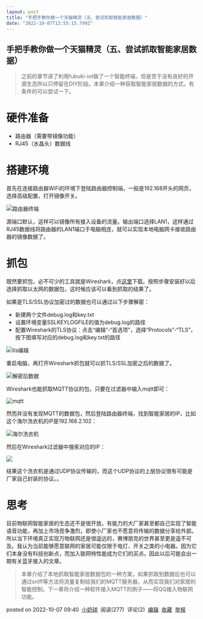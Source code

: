 ```yaml
---
layout: post
title: "手把手教你做一个天猫精灵（五、尝试抓取智能家居数据）"
date: "2022-10-07T13:55:15.799Z"
---
```

手把手教你做一个天猫精灵（五、尝试抓取智能家居数据）
--------------------------

> 之前的章节讲了利用fubuki-iot做了一个智能终端，但是苦于没有良好的开源生态所以只停留在DIY阶段。本章介绍一种获取智能家居数据的方式，有条件的可以尝试一下。

硬件准备
====

*   路由器（需要带镜像功能）
*   RJ45（水晶头）数据线

搭建环境
====

首先在连接路由器WiFi的环境下登陆路由器控制端，一般是192.168开头的网页，选择高级配置，打开镜像开关。

![路由器终端](https://img2022.cnblogs.com/blog/2995522/202210/2995522-20221007075836629-759598053.jpg)

源端口默认，这样可以镜像所有接入设备的流量。输出端口选择LAN1，这样通过RJ45数据线将路由器的LAN1端口于电脑相连，就可以实现本地电脑网卡接收路由器的镜像数据了。

抓包
==

既然要抓包，必不可少的工具就是Wireshark，点[这里](https://www.wireshark.org/download.html)下载。按照步骤安装好以后选择抓取以太网的数据包，这时候应该可以看到抓取的结果了。

如果是TLS/SSL协议加密过的数据也可以通过以下步骤解密：

*   新建两个文件debug.log和key.txt
*   设置环境变量SSLKEYLOGFILE的值为debug.log的路径
*   配置Wireshark的TLS协议：点击“编辑”-“首选项”，选择“Protocols”-“TLS”，按下图填写对应的debug.log和key.txt的路径

![tls编辑](https://img2022.cnblogs.com/blog/2995522/202210/2995522-20221007082833695-350516153.jpg)

重启电脑，再打开Wireshark抓包就可以抓TLS/SSL加密之后的数据了。

![解密后数据](https://img2022.cnblogs.com/blog/2995522/202210/2995522-20221007083054023-463651618.jpg)

Wireshark也能抓取MQTT协议的包，只要在过滤器中输入mqtt即可：

![mqtt](https://img2022.cnblogs.com/blog/2995522/202210/2995522-20221007091534338-891108951.jpg)

然而并没有发现MQTT的数据包，然后登陆路由器终端，找到智能家居的IP，比如这个海尔洗衣机的IP是192.168.2.102：

![海尔洗衣机](https://img2022.cnblogs.com/blog/2995522/202210/2995522-20221007091809763-525377237.jpg)

然后在Wireshark过滤器中搜索对应的IP：

![](https://img2022.cnblogs.com/blog/2995522/202210/2995522-20221007091914318-33770768.jpg)

结果这个洗衣机是通过UDP协议传输的，而这个UDP协议的上层协议很有可能是厂家自己封装的协议。。

思考
==

目前物联网智能家居的生态还不是很开放。有能力的大厂家甚至都自己实现了智能语音功能，再加上市场竞争激烈，即使小厂家也不愿意将传输的数据分享给外部。所以当下环境真正实现万物联网还是很遥远的，赛博朋克的世界甚至更是遥不可及。我认为当前能够愿意联网的家居可能仅限于电灯、开关之类的小电器。因为它们本身没有科技创新点，而加入联网特性能成为它们的买点。因此以后可能会出一期有关蓝牙接入的文章。

> 本章介绍了本地抓取智能家居数据包的一种方案，如果抓取到数据后也可以通过sniff等方法将流量复制给我们的MQTT服务器，从而实现我们对家居的智能控制。下一章将介绍一种软件接入MQTT的例子——将QQ接入物联网功能。

posted on 2022-10-07 09:40  [小奶球](https://www.cnblogs.com/littlebutt/)  阅读(277)  评论(2)  [编辑](https://i.cnblogs.com/EditPosts.aspx?postid=16759111)  [收藏](javascript:void(0))  [举报](javascript:void(0))